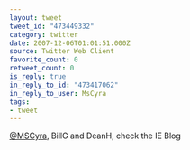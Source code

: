 ```yaml
---
layout: tweet
tweet_id: "473449332"
category: twitter
date: 2007-12-06T01:01:51.000Z
source: Twitter Web Client
favorite_count: 0
retweet_count: 0
is_reply: true
in_reply_to_id: "473417062"
in_reply_to_user: MsCyra
tags:
- tweet
---
```


[@MSCyra](https://twitter.com/@MSCyra), BillG and DeanH, check the IE Blog
